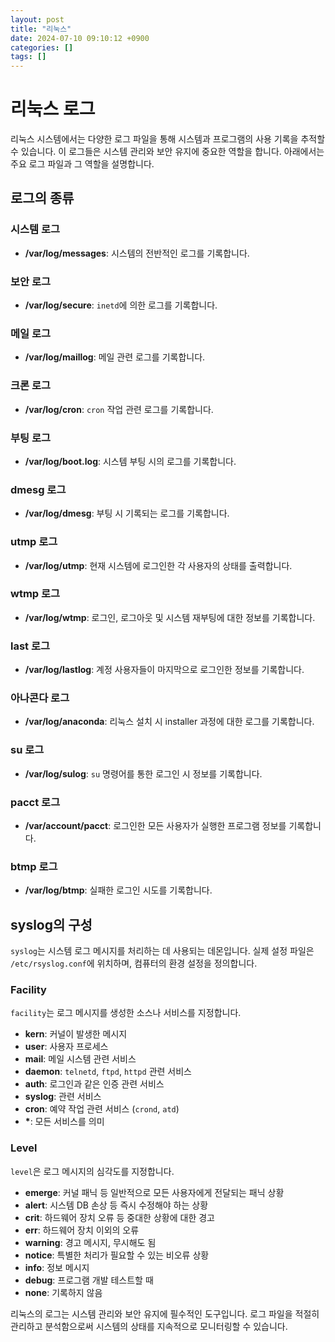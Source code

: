```yaml
---
layout: post
title: "리눅스"
date: 2024-07-10 09:10:12 +0900
categories: []
tags: []
---
```


# 리눅스 로그

리눅스 시스템에서는 다양한 로그 파일을 통해 시스템과 프로그램의 사용 기록을 추적할 수 있습니다. 이 로그들은 시스템 관리와 보안 유지에 중요한 역할을 합니다. 아래에서는 주요 로그 파일과 그 역할을 설명합니다.

## 로그의 종류

### 시스템 로그

- **/var/log/messages**: 시스템의 전반적인 로그를 기록합니다.

### 보안 로그

- **/var/log/secure**: `inetd`에 의한 로그를 기록합니다.

### 메일 로그

- **/var/log/maillog**: 메일 관련 로그를 기록합니다.

### 크론 로그

- **/var/log/cron**: `cron` 작업 관련 로그를 기록합니다.

### 부팅 로그

- **/var/log/boot.log**: 시스템 부팅 시의 로그를 기록합니다.

### dmesg 로그

- **/var/log/dmesg**: 부팅 시 기록되는 로그를 기록합니다.

### utmp 로그

- **/var/log/utmp**: 현재 시스템에 로그인한 각 사용자의 상태를 출력합니다.

### wtmp 로그

- **/var/log/wtmp**: 로그인, 로그아웃 및 시스템 재부팅에 대한 정보를 기록합니다.

### last 로그

- **/var/log/lastlog**: 계정 사용자들이 마지막으로 로그인한 정보를 기록합니다.

### 아나콘다 로그

- **/var/log/anaconda**: 리눅스 설치 시 installer 과정에 대한 로그를 기록합니다.

### su 로그

- **/var/log/sulog**: `su` 명령어를 통한 로그인 시 정보를 기록합니다.

### pacct 로그

- **/var/account/pacct**: 로그인한 모든 사용자가 실행한 프로그램 정보를 기록합니다.

### btmp 로그

- **/var/log/btmp**: 실패한 로그인 시도를 기록합니다.

## syslog의 구성

`syslog`는 시스템 로그 메시지를 처리하는 데 사용되는 데몬입니다. 실제 설정 파일은 `/etc/rsyslog.conf`에 위치하며, 컴퓨터의 환경 설정을 정의합니다.

### Facility

`facility`는 로그 메시지를 생성한 소스나 서비스를 지정합니다.

- **kern**: 커널이 발생한 메시지
- **user**: 사용자 프로세스
- **mail**: 메일 시스템 관련 서비스
- **daemon**: `telnetd`, `ftpd`, `httpd` 관련 서비스
- **auth**: 로그인과 같은 인증 관련 서비스
- **syslog**: 관련 서비스
- **cron**: 예약 작업 관련 서비스 (`crond`, `atd`)
- **\***: 모든 서비스를 의미

### Level

`level`은 로그 메시지의 심각도를 지정합니다.

- **emerge**: 커널 패닉 등 일반적으로 모든 사용자에게 전달되는 패닉 상황
- **alert**: 시스템 DB 손상 등 즉시 수정해야 하는 상황
- **crit**: 하드웨어 장치 오류 등 중대한 상황에 대한 경고
- **err**: 하드웨어 장치 이외의 오류
- **warning**: 경고 메시지, 무시해도 됨
- **notice**: 특별한 처리가 필요할 수 있는 비오류 상황
- **info**: 정보 메시지
- **debug**: 프로그램 개발 테스트할 때
- **none**: 기록하지 않음

리눅스의 로그는 시스템 관리와 보안 유지에 필수적인 도구입니다. 로그 파일을 적절히 관리하고 분석함으로써 시스템의 상태를 지속적으로 모니터링할 수 있습니다.
